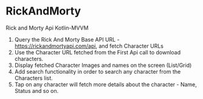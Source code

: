 # RickAndMorty
Rick and Morty Api Kotlin-MVVM

1. Query the Rick And Morty Base API URL - https://rickandmortyapi.com/api, and fetch Character
URLs
2. Use the Character URL fetched from the First Api call to download characters.
3. Display fetched Character Images and names on the screen (List/Grid)
4. Add search functionality in order to search any character from the Characters list.
5. Tap on any character will fetch more details about the character - Name, Status and so on.

